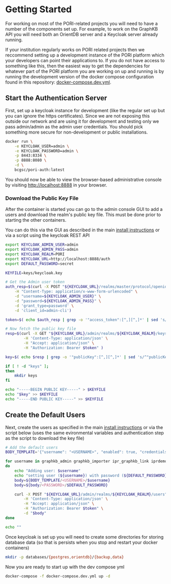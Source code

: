 # Getting Started

For working on most of the PORI-related projects you will need to have a number of the components set up. For example, to work on the GraphKB API you will need both an OrientDB server and a Keycloak server already running.

If your institution regularly works on PORI related projects then we reccommend setting up a development instance of the PORI platform which your developers can point their applications to. If you do not have access to something like this, then the easiest way to get the dependencies for whatever part of the PORI platform you are working on up and running is by running the development version of the docker compose configuration found in this repository: [docker-compose.dev.yml](https://github.com/bcgsc/pori/blob/master/docker-compose.dev.yml).

## Start the Authentication Server

First, set up a keycloak instance for development (like the regular set up but you can ignore the https certificates). Since we are not exposing this outside our network and are using it for development and testing only we pass admin/admin as the admin user credentials. You should pick something more secure for non-development or public installations.

```bash
docker run \
    -e KEYCLOAK_USER=admin \
    -e KEYCLOAK_PASSWORD=admin \
    -p 8443:8334 \
    -p 8888:8080 \
    -d \
    bcgsc/pori-auth:latest
```

You should now be able to view the browser-based administrative console by visiting [http://localhost:8888](http://localhost:8888) in your browser.

### Download the Public Key File

After the container is started you can go to the admin console GUI to add a users and download the realm's public key file. This must be done prior to starting the other containers.

You can do this via the GUI as described in the main [install instructions](../install.md) or via a script using the keycloak REST API

```bash
export KEYCLOAK_ADMIN_USER=admin
export KEYCLOAK_ADMIN_PASS=admin
export KEYCLOAK_REALM=PORI
export KEYCLOAK_URL=http://localhost:8888/auth
export DEFAULT_PASSWORD=secret

KEYFILE=keys/keycloak.key

# Get the Admin user token
auth_resp=$(curl -X POST "${KEYCLOAK_URL}/realms/master/protocol/openid-connect/token" \
    -H "Content-Type: application/x-www-form-urlencoded" \
    -d "username=${KEYCLOAK_ADMIN_USER}" \
    -d "password=${KEYCLOAK_ADMIN_PASS}" \
    -d 'grant_type=password' \
    -d 'client_id=admin-cli')

token=$( echo $auth_resp | grep -o '"access_token":[^,][^,]*' | sed 's/^"access_token":\s*"//' | sed 's/"$//' )

# Now fetch the public key file
resp=$(curl -X GET "${KEYCLOAK_URL}/admin/realms/${KEYCLOAK_REALM}/keys" \
        -H 'Content-Type: application/json' \
        -H "Accept: application/json" \
        -H "Authorization: Bearer $token" )

key=$( echo $resp | grep -o '"publicKey":[^,][^,]*' | sed 's/^"publicKey":\s*"//' | sed 's/"$//' )

if [ ! -d "keys" ];
then
    mkdir keys
fi

echo "-----BEGIN PUBLIC KEY-----" > $KEYFILE
echo "$key" >> $KEYFILE
echo "-----END PUBLIC KEY-----" >> $KEYFILE
```

## Create the Default Users

Next, create the users as specified in the main [install instructions](https://bcgsc.github.io/pori/install) or via the script below (uses the same evironmental variables and authentication step as the script to download the key file)

```bash
# Add the default users
BODY_TEMPLATE='{"username": "<USERNAME>", "enabled": true, "credentials": [{"type": "password", "value": "<PASSWORD>", "temporary": false}], "realmRoles": ["IPR", "GraphKB"]}'

for username in graphkb_admin graphkb_importer ipr_graphkb_link iprdemo colab_demo
do
    echo "Adding user: $username"
    echo "setting user (${username}) with password (${DEFAULT_PASSWORD})"
    body=${BODY_TEMPLATE/<USERNAME>/$username}
    body=${body/<PASSWORD>/$DEFAULT_PASSWORD}

    curl -X POST "${KEYCLOAK_URL}/admin/realms/${KEYCLOAK_REALM}/users" \
        -H 'Content-Type: application/json' \
        -H "Accept: application/json" \
        -H "Authorization: Bearer $token" \
        -d "$body"
done

echo ""
```

Once keycloak is set up you will need to create some directories for storing database data (so that is persists when you stop and restart your docker containers)

```bash
mkdir -p databases/{postgres,orientdb}/{backup,data}
```

Now you are ready to start up with the dev compose yml

```bash
docker-compose -f docker-compose.dev.yml up -d
```
